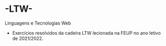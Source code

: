 # -LTW-
Linguagens e Tecnologias Web
- Exercícios resolvidos da cadeira LTW lecionada na FEUP no ano letivo de 2021/2022.
